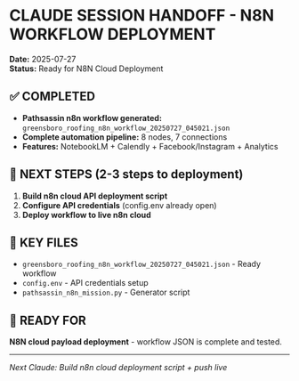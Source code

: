 # CLAUDE SESSION HANDOFF - N8N WORKFLOW DEPLOYMENT
**Date:** 2025-07-27  
**Status:** Ready for N8N Cloud Deployment  

## ✅ COMPLETED
- **Pathsassin n8n workflow generated:** `greensboro_roofing_n8n_workflow_20250727_045021.json`
- **Complete automation pipeline:** 8 nodes, 7 connections
- **Features:** NotebookLM + Calendly + Facebook/Instagram + Analytics

## 🎯 NEXT STEPS (2-3 steps to deployment)
1. **Build n8n cloud API deployment script**
2. **Configure API credentials** (config.env already open)
3. **Deploy workflow to live n8n cloud**

## 📁 KEY FILES
- `greensboro_roofing_n8n_workflow_20250727_045021.json` - Ready workflow
- `config.env` - API credentials setup
- `pathsassin_n8n_mission.py` - Generator script

## 🚀 READY FOR
**N8N cloud payload deployment** - workflow JSON is complete and tested.

---
*Next Claude: Build n8n cloud deployment script + push live*
